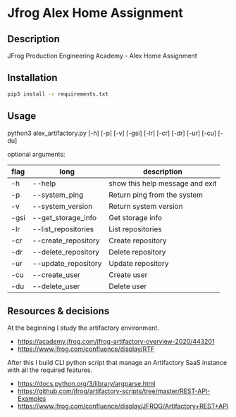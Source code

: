 # Jfrog Alex Home Assignment
## Description
JFrog Production Engineering Academy - Alex Home Assignment

## Installation
``` cmd
pip3 install -r requirements.txt
```
## Usage
python3 alex_artifactory.py [-h] [-p] [-v] [-gsi] [-lr] [-cr] [-dr] [-ur] [-cu] [-du]

optional arguments: 

flag | long                | description
---- |---------------------|--------------------------------
-h   | --help              | show this help message and exit
-p   | --system_ping       | Return ping from the system
-v   | --system_version    | Return system version
-gsi | --get_storage_info  | Get storage info
-lr  | --list_repositories | List repositories
-cr  | --create_repository | Create repository
-dr  | --delete_repository | Delete repository
-ur  | --update_repository | Update repository
-cu  | --create_user       | Create user
-du  | --delete_user       | Delete user

## Resources & decisions 

At the beginning I study the artifactory environment.

* https://academy.jfrog.com/jfrog-artifactory-overview-2020/443201
* https://www.jfrog.com/confluence/display/RTF

After this I build CLI python script that manage an Artifactory SaaS instance with all the required features.

* https://docs.python.org/3/library/argparse.html
* https://github.com/jfrog/artifactory-scripts/tree/master/REST-API-Examples
* https://www.jfrog.com/confluence/display/JFROG/Artifactory+REST+API
